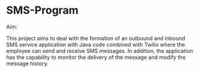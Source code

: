# SMS-Program
Aim:

This project aims to deal with the formation of an outbound and inbound SMS service application with Java code combined with Twilio where the employee can send and receive SMS messages. In addition, the application has the capability to monitor the delivery of the message and modify the message history.
